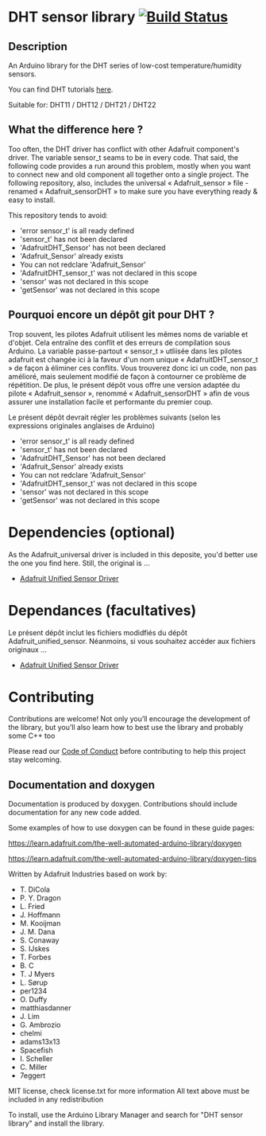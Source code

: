 # DHT sensor library [![Build Status](https://github.com/adafruit/DHT-sensor-library/workflows/Arduino%20Library%20CI/badge.svg)](https://github.com/adafruit/DHT-sensor-library/actions)

## Description

An Arduino library for the DHT series of low-cost temperature/humidity sensors.

You can find DHT tutorials [here](https://learn.adafruit.com/dht).

Suitable for:  DHT11 / DHT12 / DHT21 / DHT22


## What the difference here ? 

Too often, the DHT driver has conflict with other Adafruit component's driver.
The variable sensor_t seams to be in every code.
That said, the following code provides a run around this problem, mostly when you want to connect new and old component all together onto a single project.
The following repository, also, includes the universal « Adafruit_sensor » file - renamed « Adafruit_sensorDHT » to make sure you have everything ready & easy to install.

This repository tends to avoid:
- 'error sensor_t' is all ready defined
- 'sensor_t' has not been declared
- 'AdafruitDHT_Sensor' has not been declared
- 'Adafruit_Sensor' already exists
- You can not redclare 'Adafruit_Sensor'
- 'AdafruitDHT_sensor_t' was not declared in this scope
- 'sensor' was not declared in this scope
- 'getSensor' was not declared in this scope

## Pourquoi encore un dépôt git pour DHT ? 
Trop souvent, les pilotes Adafruit utilisent les mêmes noms de variable et d'objet. Cela entraîne des conflit et des erreurs de compilation sous Arduino.
La variable passe-partout « sensor_t » utliisée dans les pilotes adafruit est changée ici à la faveur d'un nom unique « AdafruitDHT_sensor_t » de façon à éliminer ces conflits.
Vous trouverez donc ici un code, non pas amélioré, mais seulement modifié de façon à contourner ce problème de répétition.
De plus, le présent dépôt vous offre une version adaptée du pilote « Adafruit_sensor », renommé « Adafruit_sensorDHT » afin de vous assurer une installation facile et performante du premier coup.

Le présent dépôt devrait régler les problèmes suivants (selon les expressions originales anglaises de Arduino)
- 'error sensor_t' is all ready defined
- 'sensor_t' has not been declared
- 'AdafruitDHT_Sensor' has not been declared
- 'Adafruit_Sensor' already exists
- You can not redclare 'Adafruit_Sensor'
- 'AdafruitDHT_sensor_t' was not declared in this scope
- 'sensor' was not declared in this scope
- 'getSensor' was not declared in this scope


# Dependencies (optional)
As the Adafruit_universal driver is included in this deposite, you'd better use the one you find here.  Still, the original is ...
 * [Adafruit Unified Sensor Driver](https://github.com/adafruit/Adafruit_Sensor)


# Dependances (facultatives)
Le présent dépôt inclut les fichiers modidfiés du dépôt Adafruit_unified_sensor.  Néanmoins, si vous souhaitez accéder aux fichiers originaux ...
 * [Adafruit Unified Sensor Driver](https://github.com/adafruit/Adafruit_Sensor)

# Contributing

Contributions are welcome!  Not only you’ll encourage the development of the library, but you’ll also learn how to best use the library and probably some C++ too

Please read our [Code of Conduct](https://github.com/adafruit/DHT-sensor-library/blob/master/CODE_OF_CONDUCT.md>)
before contributing to help this project stay welcoming.

## Documentation and doxygen
Documentation is produced by doxygen. Contributions should include documentation for any new code added.

Some examples of how to use doxygen can be found in these guide pages:

https://learn.adafruit.com/the-well-automated-arduino-library/doxygen

https://learn.adafruit.com/the-well-automated-arduino-library/doxygen-tips

Written by Adafruit Industries based on work by:

 * T. DiCola
 * P. Y. Dragon
 * L. Fried
 * J. Hoffmann
 * M. Kooijman
 * J. M. Dana
 * S. Conaway
 * S. IJskes
 * T. Forbes
 * B. C
 * T. J Myers
 * L. Sørup
 * per1234
 * O. Duffy
 * matthiasdanner
 * J. Lim
 * G. Ambrozio
 * chelmi
 * adams13x13
 * Spacefish
 * I. Scheller
 * C. Miller
 * 7eggert


MIT license, check license.txt for more information
All text above must be included in any redistribution

To install, use the Arduino Library Manager and search for "DHT sensor library" and install the library.
